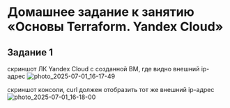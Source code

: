 # Домашнее задание к занятию «Основы Terraform. Yandex Cloud»
## Задание 1 
скриншот ЛК Yandex Cloud с созданной ВМ, где видно внешний ip-адрес
![photo_2025-07-01_16-17-49](https://github.com/user-attachments/assets/d62e14de-4c47-4221-b9f5-2e2fcd33426d)

скриншот консоли, curl должен отобразить тот же внешний ip-адрес
![photo_2025-07-01_16-18-00](https://github.com/user-attachments/assets/93d4df06-ac69-482a-aa4f-8e1484d3c8de)
